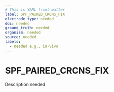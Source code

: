 ```yaml
---
# This is YAML front matter
label: SPF_PAIRED_CRCNS_FIX
electrode_type: needed
doi: needed
ground_truth: needed
organism: needed
source: needed
labels:
  - needed e.g., in-vivo
---
```


# SPF_PAIRED_CRCNS_FIX

Description needed